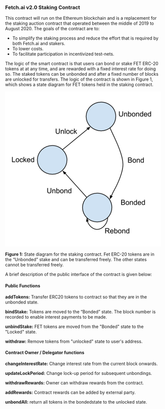 ### Fetch.ai v2.0 Staking Contract

This contract will run on the Ethereum blockchain and is a replacement for the staking auction contract that operated between the middle of 2019 to August 2020. The goals of the contract are to:

- To simplify the staking process and reduce the effort that is required by both Fetch.ai and stakers.
- To lower costs. 
- To facilitate participation in incentivized test-nets.  

The logic of the smart contract is that users can bond or stake FET ERC-20 tokens at at any time, and are rewarded with a fixed interest rate for doing so. The staked tokens can be unbonded and after a fixed number of blocks are unlocked for transfers. The logic of the contract is shown in Figure 1, which shows a state diagram for FET tokens held in the staking contract. 

![img](state_diagram.png)

**Figure 1:** State diagram for the staking contract. Fet ERC-20 tokens are in the “Unbonded” stake and can be transferred freely. The other states cannot be transferred freely. 



A brief description of the public interface of the contract is given below: 

#### Public Functions

**addTokens:** Transfer ERC20 tokens to contract so that they are in the unbonded state. 

**bindStake:** Tokens are moved to the “Bonded” state. The block number is recorded to enable interest payments to be made. 

**unbindStake:** FET tokens are moved from the "Bonded" state to the "Locked" state. 

**withdraw:** Remove tokens from "unlocked" state to user's address. 

#### Contract Owner / Delegator functions

**changeInterestRate:** Change interest rate from the current block onwards. 

**updateLockPeriod:** Change lock-up period for subsequent unbondings. 

**withdrawRewards:** Owner can withdraw rewards from the contract. 

**addRewards:** Contract rewards can be added by external party. 

**unbondAll:** return all tokens in the bondedstate to the unlocked state. 
